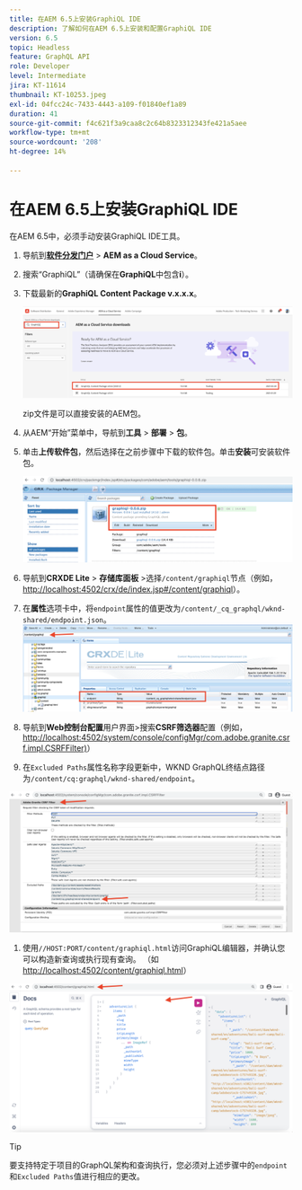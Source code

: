 ```yaml
---
title: 在AEM 6.5上安装GraphiQL IDE
description: 了解如何在AEM 6.5上安装和配置GraphiQL IDE
version: 6.5
topic: Headless
feature: GraphQL API
role: Developer
level: Intermediate
jira: KT-11614
thumbnail: KT-10253.jpeg
exl-id: 04fcc24c-7433-4443-a109-f01840ef1a89
duration: 41
source-git-commit: f4c621f3a9caa8c2c64b8323312343fe421a5aee
workflow-type: tm+mt
source-wordcount: '208'
ht-degree: 14%

---
```


# 在AEM 6.5上安装GraphiQL IDE

在AEM 6.5中，必须手动安装GraphiQL IDE工具。

1. 导航到&#x200B;**[软件分发门户](https://experience.adobe.com/#/downloads/content/software-distribution/en/aemcloud.html)** > **AEM as a Cloud Service**。
1. 搜索“GraphiQL”（请确保在&#x200B;**GraphiQL**&#x200B;中包含&#x200B;**i**）。
1. 下载最新的&#x200B;**GraphiQL Content Package v.x.x.x**。

   ![下载GraphiQL包](assets/graphiql/software-distribution.png)

   zip文件是可以直接安装的AEM包。

1. 从AEM“开始”菜单中，导航到&#x200B;**工具** > **部署** > **包**。
1. 单击&#x200B;**上传软件包**，然后选择在之前步骤中下载的软件包。单击&#x200B;**安装**&#x200B;可安装软件包。

   ![安装GraphiQL包](assets/graphiql/install-graphiql-package.png)

1. 导航到&#x200B;**CRXDE Lite** > **存储库面板** >选择`/content/graphiql`节点（例如，<http://localhost:4502/crx/de/index.jsp#/content/graphiql>）。
1. 在&#x200B;**属性**&#x200B;选项卡中，将`endpoint`属性的值更改为`/content/_cq_graphql/wknd-shared/endpoint.json`。
   ![终结点属性值更改](assets/graphiql/endpoint-prop-value-change.png)

1. 导航到&#x200B;**Web控制台配置**&#x200B;用户界面>搜索&#x200B;**CSRF筛选器**&#x200B;配置（例如，<http://localhost:4502/system/console/configMgr/com.adobe.granite.csrf.impl.CSRFFilter)>）
1. 在`Excluded Paths`属性名称字段更新中，WKND GraphQL终结点路径为`/content/cq:graphql/wknd-shared/endpoint`。

![排除路径属性值更改](assets/graphiql/exclude-paths-value-change.png)

1. 使用`//HOST:PORT/content/graphiql.html`访问GraphiQL编辑器，并确认您可以构造新查询或执行现有查询。 （如<http://localhost:4502/content/graphiql.html>）

![GraphiQL编辑器](assets/graphiql/graphiql-editor.png)

>[!TIP]
>
>要支持特定于项目的GraphQL架构和查询执行，您必须对上述步骤中的`endpoint`和`Excluded Paths`值进行相应的更改。
